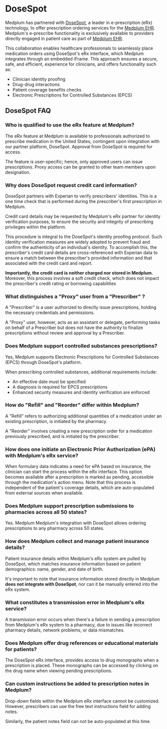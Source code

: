 # DoseSpot

Medplum has partnered with [DoseSpot](https://www.dosespot.com/), a leader in e-prescription (eRx) technology, to offer prescription ordering services for the [Medplum EHR](/solutions/medplum-ehr). Medplum's e-prescribe functionality is exclusively available to providers directly engaged in patient care as part of [Medplum EHR](/solutions/medplum-ehr).

This collaboration enables healthcare professionals to seamlessly place medication orders using DoseSpot's eRx interface, which Medplum integrates through an embedded iFrame. This approach ensures a secure, safe, and efficient, experience for clinicians, and offers functionality such as:

- Clinician identity proofing
- Drug-drug interactions
- Patient coverage benefits checks
- Electronic Prescriptions for Controlled Substances (EPCS)

## DoseSpot FAQ

### Who is qualified to use the eRx feature at Medplum?

The eRx feature at Medplum is available to professionals authorized to prescribe medication in the United States, contingent upon integration with our partner platform, DoseSpot. Approval from DoseSpot is required for access.

The feature is user-specific; hence, only approved users can issue prescriptions. Proxy access can be granted to other team members upon designation.

### Why does DoseSpot request credit card information?

DoseSpot partners with Experian to verify prescribers' identities. This is a one time check that is performed during the prescriber's first prescription in Medplum.

Credit card details may be requested by Medplum's eRx partner for identity verification purposes, to ensure the security and integrity of prescribing privileges within the platform.

This procedure is integral to the DoseSpot's identity proofing protocol. Such identity verification measures are widely adopted to prevent fraud and confirm the authenticity of an individual's identity. To accomplish this, the prescriber's credit card details are cross-referenced with Experian data to ensure a match between the prescriber's provided information and that associated with the credit card and report.

**Importantly, the credit card is neither charged nor stored in Medplum.** Moreover, this process involves a soft credit check, which does not impact the prescriber's credit rating or borrowing capabilities

### What distinguishes a "Proxy" user from a "Prescriber" ?

A "Prescriber" is a user authorized to directly issue prescriptions, holding the necessary credentials and permissions.

A "Proxy" user, however, acts as an assistant or delegate, performing tasks on behalf of a Prescriber but does not have the authority to finalize prescriptions without review and approval by a Prescriber.

### Does Medplum support controlled substances prescriptions?

Yes, Medplum supports Electronic Prescriptions for Controlled Substances (EPCS) through DoseSpot's platform. 

When prescribing controlled substances, additional requirements include:
- An effective date must be specified
- A diagnosis is required for EPCS prescriptions
- Enhanced security measures and identity verification are enforced

### How do "Refill" and "Reorder" differ within Medplum?

A "Refill" refers to authorizing additional quantities of a medication under an existing prescription, is initiated by the pharmacy.

A "Reorder" involves creating a new prescription order for a medication previously prescribed, and is initiated by the prescriber.

### How does one initiate an Electronic Prior Authorization (ePA) with Medplum's eRx service?

When formulary data indicates a need for ePA based on insurance, the clinician can start the process within the eRx interface. This option becomes available after a prescription is marked as pending, accessible through the medication's action menu. Note that this process is independent of the patient's coverage details, which are auto-populated from external sources when available.

### Does Medplum support prescription submissions to pharmacies across all 50 states?

Yes. Medplum Medplum's integration with DoseSpot allows ordering prescriptions to any pharmacy across 50 states.

### How does Medplum collect and manage patient insurance details?

Patient insurance details within Medplum's eRx system are pulled by DoseSpot, which matches insurance information based on patient demographics: name, gender, and date of birth.

It's important to note that insurance information stored directly in Medplum **does not integrate with DoseSpot**, nor can it be manually entered into the eRx system.

### What constitutes a transmission error in Medplum's eRx service?

A transmission error occurs when there's a failure in sending a prescription from Medplum's eRx system to a pharmacy, due to issues like incorrect pharmacy details, network problems, or data mismatches.

### Does Medplum offer drug references or educational materials for patients?

The DoseSpot eRx interface, provides access to drug monographs when a prescription is placed. These monographs can be accessed by clicking on the drug name when viewing pending prescriptions.

### Can custom instructions be added to prescription notes in Medplum?

Drop-down fields within the Medplum eRx interface cannot be customized. However, prescribers can use the free text instructions field for adding notes.

Similarly, the patient notes field can not be auto-populated at this time.
